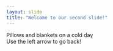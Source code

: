 ```yaml
---
layout: slide
title: "Welcome to our second slide!"
---
```

Pillows and blankets on a cold day  
Use the left arrow to go back!
